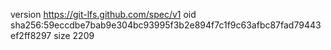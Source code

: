 version https://git-lfs.github.com/spec/v1
oid sha256:59eccdbe7bab9e304bc93995f3b2e894f7c1f9c63afbc87fad79443ef2ff8297
size 2209

